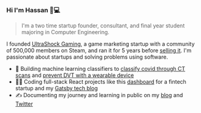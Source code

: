 ### Hi I'm Hassan 👋💻

> I'm a two time startup founder, consultant, and final year student majoring in Computer Engineering. 

I founded [UltraShock Gaming](https://twitter.com/ushockgaming), a game marketing startup with a community of 500,000 members on Steam, and ran it for 5 years before [selling it](https://www.elmghari.com/startup-journey/). I'm passionate about startups and solving problems using software.

- 🔧 Building machine learning classifiers to [classify covid through CT scans](https://github.com/Nutlope/covid-classifier) and [prevent DVT with a wearable device](https://github.com/Nutlope/dvt-classifier)
- 👨‍💻 Coding full-stack React projects like this [dashboard](https://pmsox-dashboard.netlify.app/) for a fintech startup and my [Gatsby tech blog](https://github.com/Nutlope/my-blog)
- ✍️  Documenting my journey and learning in public on my [blog](https://elmghari.com) and <a href="https://twitter.com/Nutlope">Twitter</a>
